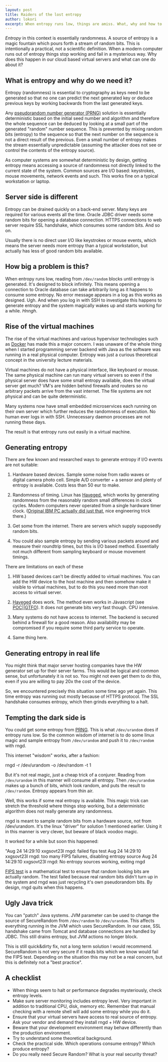 ```yaml
---
layout: post
title: Raiders of the lost entropy
author: lokori
excerpt: When entropy runs low, things are amiss. What, why and how to rectify the situation.
---
```


*Entropy* in this context is essentially randomness. A source of entropy is a magic fountain which
pours forth a stream of random bits. This is intentionally a practical, not a scientific definition. When a modern
computer runs out of entropy things stop working and fail in a mysterious way. Why does this happen in our 
cloud based virtual servers and what can one do about it?

## What is entropy and why do we need it?

Entropy (randomness) is essential to cryptography as keys need to be generated so that no one can predict
the next generated key or deduce previous keys by working backwards from the last generated keys. 

Any [pseudorandom number generator (PRNG)](https://en.wikipedia.org/wiki/Pseudorandom_number_generator) solution is essentially deterministic based on the initial seed number and algorithm
and therefore the whole sequence can be deduced by looking at a small part of the generated 
"random" number sequence. This is prevented by mixing random bits (entropy) to the sequence so that
the next number on the sequence is not a direct result of the previous. Even a small number
of entropy makes the stream essentially unpredictable (assuming the attacker does not see or 
control the contents of the entropy source).

As computer systems are somewhat deterministic by design, getting entropy means accessing
a source of randomness not directly linked to the current state of the system. Common sources
are I/O based: keystrokes, mouse movements, network events and such. This works fine on a
typical workstation or laptop. 

## Server side is different

Entropy can be drained quickly on a back-end server. Many keys are required for various events all the time.
Oracle JDBC driver needs some random bits for opening a database connection. HTTPS connections to 
web server require SSL handshake, which consumes some random bits. And so on. 

Usually there is no direct user I/O like keystrokes or mouse events, which means the server 
needs more entropy than a typical workstation, but actually has less of good random bits available. 

## How big a problem is this?

When entropy runs low, reading  from `/dev/random` blocks until entropy is generated. It's designed
to block infinitely. This means opening a connection to Oracle database can take arbitrarily long
as it happens to consume some entropy. No error message appears in a log as this works as designed. 
Ugh. And when you log in with SSH to investigate this happens to generate entropy and the system 
magically wakes up and starts working for a while. *Hnngh*.

## Rise of the virtual machines

The rise of the virtual machines and various hypervisor technologies such as [Docker](https://www.docker.com/) has 
made this a major concern. I was unaware of the whole thing when I started programming server 
backend with Java as the software was running in a real physical computer. Entropy was just 
a curious theoretical concept in the university lecture materials.

Virtual machines do not have a physical interface, like keyboard or mouse. The same physical machine
can run many virtual servers so even if the physical server does have some small entropy available,
does the virtual server get much? VM's are hidden behind firewalls and routers so no arbitrary
packets arrive from the vast internet. The file systems are not physical and can be quite 
deterministic. 

Many systems now have small embedded microservices each running on their own server which further
reduces the randomness of execution. No human ever logs in with SSH. Unnecessary daemon processes
are not running these days.

The result is that entropy runs out easily in a virtual machine. 

## Generating entropy

There are few known and researched ways to generate entropy if I/O events are not suitable:

1. Hardware based devices. Sample some noise from radio waves or digital camera photo cell. Simple A/D 
 converter + a sensor and plenty of entropy is available. Costs less than 50 eur to make.

2. Randomness of timing. Linux has [Haveged](http://www.issihosts.com/haveged/), which works by generating randomness from the reasonably
random small differences in clock cycles. Modern computers never operated from a single hardware
timer clock. ([Original IBM PC actually did just that](https://news.ycombinator.com/item?id=2729571), nice engineering trick there.)

3. Get some from the internet. There are servers which supply supposedly random bits.

4. You could also sample entropy by sending various packets around and measure their roundtrip times, but
this is I/O based method. Essentially not much different from sampling keyboard or mouse movement timings.

There are limitations on each of these

1. HW based devices can't be directly added to virtual machines. You can add the HW 
device to the host machine and then somehow make it visible to virtual machines, but to do this
you need more than root access to virtual server.

2. [Haveged](http://www.issihosts.com/haveged/) does work. The method even works in Jàvascript (see [POC||GTFO](https://www.alchemistowl.org/pocorgtfo/)). It does not generate
bits very fast though. CPU intensive.

3. Many systems do not have access to internet. The backend is secured behind a firewall for a
good reason. Also availability may be compromised if you require some third party service to operate.

4. Same thing here. 

## Generating entropy in real life

You might think that major server hosting companies have the HW generator set up for their server
farms. This would be logical and common sense, but unfortunately it is not so. You might not even
get them to do this, even if you are willing to pay 20x the cost of the device. 

So, we encountered precisely this situation some time ago yet again. This time entropy was 
running out mostly because of HTTPS protocol. The SSL handshake consumes entropy, which then
grinds everything to a halt. 

## Tempting the dark side is

You could get some entropy from [PRNG](https://en.wikipedia.org/wiki/Pseudorandom_number_generator). This is what `/dev/urandom` does if entropy runs low. 
So the common wisdom of internet is to do some linux magic and sample entropy from `/dev/urandom`
and push it to `/dev/random` with rngd.

This internet "wisdom" works, after a fashion:

  rngd -r /dev/urandom -o /dev/random -t 1

But it's not real magic, just a cheap trick of a conjurer. Reading from `/dev/urandom` in this
manner will consume all entropy. Then `/dev/urandom` makes up a bunch of bits, which look 
random, and puts the result to `/dev/random`. Entropy appears from thin air. 

Well, this works if some real entropy is available. This magic trick can stretch the 
threshold where things stop working, but a deterministic algorithm does not really generate
any randomness.

rngd is meant to sample random bits from a hardware source, not from /dev/urandom. It's the
linux "driver" for solution 1 mentioned earlier. Using it in this manner is very clever,
but beware of black voodoo magic.

It worked for a while but soon this happened:

  "Aug 24 14:29:10 xxgsovt23l rngd: failed fips test
  Aug 24 14:29:10 xxgsovt23l rngd: too many FIPS failures, disabling entropy source
  Aug 24 14:29:10 xxgsovt23l rngd: No entropy sources working, exiting rngd

[FIPS test](https://en.wikipedia.org/wiki/FIPS_140-2) is a mathematical test to ensure that random looking bits are actually 
random. The test failed because real random bits didn't turn up in the system and rngd was just recycling it's own pseudorandom bits. By design, rngd quits when
this happens.

## Ugly Java trick

You can "patch" Java systems. JVM parameter can be used to change the source of SecureRandom
from `/dev/random` to `/dev/urandom`. This affects everything running in the JVM which uses 
SecureRandom. In our case, SSL handshake came from Tomcat and database connections are handled
by JDBC. This still drains entropy, but JVM actions no longer block. 

This is still quick&dirty fix, not a long term solution I would recommend. 
SecureRandom is not very secure if it reads bits which we know would fail the FIPS test. Depending
on the situation this may not be a real concern, but this is definitely not a "best practice".


## A checklist 

* When things seem to halt or performance degrades mysteriously, check entropy levels. 
* Make sure server monitoring includes entropy level. Very important in addition to 
 traditional CPU, disk, memory etc. Remember that manual checking with a remote shell
 will add some entropy while you do it.
* Ensure that your virtual servers have access to real source of entropy. Ask your vendor
 and demand they install rngd + HW device.
* Beware that your development environment may behave differently than the production environment.
* Try to understand some theoretical background.
* Check the practical side. Which operations consume entropy? Which produce entropy?
* Do you really need Secure Random? What is your real security threat?